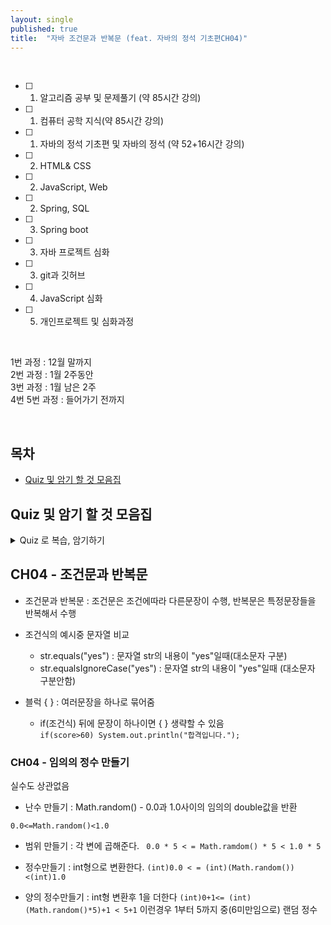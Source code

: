 ```yaml
---
layout: single
published: true
title:  "자바 조건문과 반복문 (feat. 자바의 정석 기초편CH04)"
---
```





<br>

- [ ] 1. 알고리즘 공부 및 문제풀기 (약 85시간 강의)
- [ ] 1. 컴퓨터 공학 지식(약 85시간 강의)
- [ ] 1. 자바의 정석 기초편 및 자바의 정석 (약 52+16시간 강의)
- [ ] 2. HTML& CSS
- [ ] 2. JavaScript, Web
- [ ] 2. Spring, SQL
- [ ] 3. Spring boot
- [ ] 3. 자바 프로젝트 심화
- [ ] 3. git과 깃허브
- [ ] 4. JavaScript 심화
- [ ] 5. 개인프로젝트 및 심화과정

<br>


1번 과정 : 12월 말까지  
2번 과정 : 1월 2주동안  
3번 과정 : 1월 남은 2주  
4번 5번 과정 : 들어가기 전까지  


<br>



## 목차

- [Quiz 및 암기 할 것 모음집](#quiz-및-암기-할-것-모음집)




## Quiz 및 암기 할 것 모음집


<details>
  <summary>
    Quiz 로 복습, 암기하기
  </summary>
<div markdown="1">

  <br>


1. 문자열 str의 내용이 "no"인 조건식(대소문자 구분)
2. 문자열 str의 내용이 "no"인 조건식(대소문자 구분없이)

  
  <br>



<details>
  <summary>
    답안지
  </summary>

<div markdown="1">
  <br>
  
1. str.equals("no")
2. str.equalsIgnoreCase("no")



</div>
</details>


</div>
</details>


## CH04 - 조건문과 반복문

 * 조건문과 반복문
   : 조건문은 조건에따라 다른문장이 수행, 반복문은 특정문장들을 반복해서 수행

 * 조건식의 예시중 문자열 비교
   - str.equals("yes") : 문자열 str의 내용이 "yes"일때(대소문자 구분)
   - str.equalsIgnoreCase("yes") : 문자열 str의 내용이 "yes"일때 (대소문자 구분안함)

 * 블럭 { }
   :  여러문장을 하나로 묶어줌

   - if(조건식) 뒤에 문장이 하나이면 { } 생략할 수 있음  
     `if(score>60) System.out.println("합격입니다.");`


### CH04 - 임의의 정수 만들기

실수도 상관없음

 * 난수 만들기
   : Math.random() - 0.0과 1.0사이의 임의의  double값을 반환

  `0.0<=Math.random()<1.0`

   - 범위 만들기 : 각 변에 곱해준다.
     ` 0.0 * 5 < = Math.ramdom() * 5 < 1.0 * 5`

   - 정수만들기 : int형으로 변환한다.
     `(int)0.0 < = (int)(Math.random())<(int)1.0`
     
   - 양의 정수만들기 : int형 변환후 1을 더한다
     `(int)0+1<= (int)(Math.random()*5)+1 < 5+1`
     이런경우 1부터 5까지 중(6미만임으로) 랜덤 정수

















































